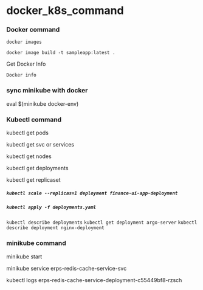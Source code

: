 # docker_k8s_command

### Docker command

```docker images```

```docker image build -t sampleapp:latest .```

Get Docker Info 

 ```Docker info```

### sync minikube with docker

   eval $(minikube docker-env)

 ### Kubectl command

 kubectl get pods

 kubectl get svc or services

 kubectl get nodes

 kubectl get deployments

 kubectl get replicaset

##### `kubectl scale --replicas=1 deployment finance-ui-app-deployment`
##### `kubectl apply -f deployments.yaml`
`kubectl describe deployments`
 `kubectl get deployment argo-server`
 `kubectl describe deployment nginx-deployment`

 ### minikube command

 minikube start

minikube service erps-redis-cache-service-svc


   kubectl logs erps-redis-cache-service-deployment-c55449bf8-rzsch
